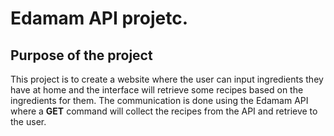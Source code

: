 # Edamam API projetc.

## Purpose of the project

This project is to create a website where the user can input ingredients they have at home and the interface will retrieve some recipes based on the ingredients for them. The communication is done using the Edamam API where a **GET** command will collect the recipes from the API and retrieve to the user.
